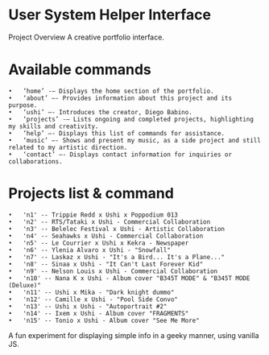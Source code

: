 # User System Helper Interface

Project Overview
A creative portfolio interface.

# Available commands

	•	‘home’ -— Displays the home section of the portfolio.
	•	‘about’ —- Provides information about this project and its purpose.
	•	‘ushi’ —- Introduces the creator, Diego Babino.
	•	‘projects’ -— Lists ongoing and completed projects, highlighting my skills and creativity.
	•	‘help’ —- Displays this list of commands for assistance.
	•	‘music’ —- Shows and present my music, as a side project and still related to my artistic direction.
 	•	‘contact’ —- Displays contact information for inquiries or collaborations.

# Projects list & command

	• 	'n1' -- Trippie Redd x Ushi x Poppodium 013
	•	'n2' -- RTS/Tataki x Ushi - Commercial Collaboration
	•	'n3' -- Belelec Festival x Ushi - Artistic Collaboration
	•	'n4' -- Seahawks x Ushi - Commercial Collaboration
	•	'n5' -- Le Courrier x Ushi x Kekra - Newspaper
	•	'n6' -- Ylenia Alvaro x Ushi - "Snowfall"
	•	'n7' -- Laskaz x Ushi - "It's a Bird... It's a Plane..."
	•	'n8' -- Sinaa x Ushi - "It Can't Last Forever Kid"
	•	'n9' -- Nelson Louis x Ushi - Commercial Collaboration
	•	'n10' -- Nana K x Ushi - Album cover "B345T MODE" & "B345T MODE (Deluxe)"
	•	'n11' -- Ushi x Mika - "Dark knight dummo"
	•	'n12' -- Camille x Ushi - "Pool Side Convo"
	•	'n13' -- Ushi x Ushi - "Autoportrait #2"
	•	'n14' -- Ixem x Ushi - Album cover "FRAGMENTS"
	•	'n15' -- Tonio x Ushi - Album cover "See Me More"

A fun experiment for displaying simple info in a geeky manner, using vanilla JS.
